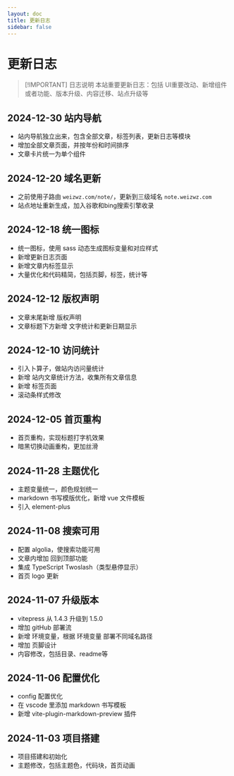 ```yaml
---
layout: doc
title: 更新日志
sidebar: false
---
```


# 更新日志

> [!IMPORTANT] 日志说明
> 本站重要更新日志：包括 UI重要改动、新增组件或者功能、版本升级、内容迁移、站点升级等

## 2024-12-30 站内导航

+ 站内导航独立出来，包含全部文章，标签列表，更新日志等模块
+ 增加全部文章页面，并按年份和时间排序
+ 文章卡片统一为单个组件

## 2024-12-20 域名更新

+ 之前使用子路由 `weizwz.com/note/`，更新到三级域名 `note.weizwz.com`
+ 站点地址重新生成，加入谷歌和bing搜索引擎收录

## 2024-12-18 统一图标

+ 统一图标，使用 sass 动态生成图标变量和对应样式
+ 新增更新日志页面
+ 新增文章内标签显示
+ 大量优化和代码精简，包括页脚，标签，统计等

## 2024-12-12 版权声明

+ 文章末尾新增 版权声明
+ 文章标题下方新增 文字统计和更新日期显示

## 2024-12-10 访问统计

+ 引入卜算子，做站内访问量统计
+ 新增 站内文章统计方法，收集所有文章信息
+ 新增 标签页面
+ 滚动条样式修改

## 2024-12-05 首页重构

+ 首页重构，实现标题打字机效果
+ 暗黑切换动画重构，更加丝滑

## 2024-11-28 主题优化

+ 主题变量统一，颜色规划统一
+ markdown 书写模版优化，新增 vue 文件模板
+ 引入 element-plus

## 2024-11-08 搜索可用

+ 配置 algolia，使搜索功能可用
+ 文章内增加 回到顶部功能
+ 集成 TypeScript Twoslash（类型悬停显示）
+ 首页 logo 更新

## 2024-11-07 升级版本

+ vitepress 从 1.4.3 升级到 1.5.0
+ 增加 gitHub 部署流
+ 新增 环境变量，根据 环境变量 部署不同域名路径
+ 增加 页脚设计
+ 内容修改，包括目录、readme等

## 2024-11-06 配置优化

+ config 配置优化
+ 在 vscode 里添加 markdown 书写模板
+ 新增 vite-plugin-markdown-preview 插件

## 2024-11-03 项目搭建

+ 项目搭建和初始化
+ 主题修改，包括主题色，代码块，首页动画
